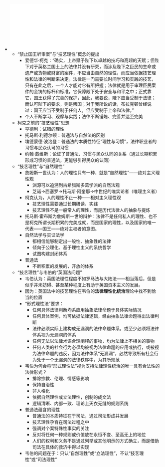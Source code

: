 - ![英国普通法的“技艺理性”.pdf](../assets/英国普通法的“技艺理性”_1654750246956_0.pdf)
	- “禁止国王听审案”与“技艺理性”概念的提出
		- 爱德华·柯克：“确实，上帝赋予陛下以卓越的技巧和高超的天赋；但陛下对于英格兰国土上的法律并没有研究，而涉及陛下之臣民的生命或遗产或货物或财富的案件，不应当由自然的理性，而应当依据技艺理性和法律的判断来决定。法律是一门需要长时间学习和实践的技艺，只有在此之后，一个人才能对它有所把握；法律就是用于审理臣民案件的金铸的标杆和标准，它保障殿下处于安全与和平之中；正式靠它，国王获得了完善的保护，因此，我要说，陛下应当受制于法律；而认可陛下的要求，则是叛国；对于我所说的话，布拉克顿曾经说过：国王应当不受制于任何人，但应受制于上帝和法律。”
		- 个人不断学习、观摩与实践；法律不断锤炼、完善并达至完美
	- 柯克之前的“技艺理性”思想
		- 亨德利：试错的理性
		- 托马斯·利德尔顿：普通法与自然法的区别
		- 埃德蒙德·波洛登：普通法的本质性特征“理性与习惯”，法律职业者的习惯与民众认可的习惯
		- 约翰·戴维斯：论证了普通法、习惯与民众认同的关系（通过长期积累形成习惯的普通法，更能够引得民众的认同）
	- “技艺理性”与“自然理性”
		- 詹姆斯一世认为：人的理性只有一种，就是“自然理性”——绝对主义理性观
			- 渊源可以追溯到古希腊斯多葛学派的自然法观
			- 芝诺->西塞罗->托马斯·阿奎那->中世纪的唯实论者（唯理主义者）
		- 柯克认为，人的理性不止一种——相对主义理性观
			- 技艺理性需要通过长期研读、实践
			- 技艺理性不是一般常人的理性，而是历代法律人的抽象与提炼
		- 托马斯·霍布斯为詹姆斯一世的辩护：法律不是任何私人的理性、也不是柯克所谓长期积累的完美成就，而是国家的理性，以及国家的唯一代表——国王——绝对主权者的意图。
		- 自然法学与实证法学
			- 都相信能够制定出一般性、抽象性的法律
			- 倾向于公理化、基于理性主义的系统哲学
			- 试图构建封闭体系
		- 普通法
			- 不断积累的发展的，开放的体系
	- “技艺理性”与韦伯的“英国法问题”
		- 韦伯认为：英国法理性程度不如罗马法与大陆法——相当落后，但是似乎并未妨碍、甚至某种程度上有助于英国资本主义的发展。
		- 因为：英国法中的技艺理性在韦伯的**法律理性化统治**理论中找不到恰当的位置
		- “形式理性法”要求：
			- 任何具体法律判断均系应用抽象法律命题于具体实际情况
			- 任何具体案例，均可依据法律逻辑，经由抽象法律命题得出法律判断
			- 法律必须实际上建构成无漏洞的法律命题体系，或至少必须将法律体系视为无漏洞的体系
			- 任何无法以法律术语合理阐释的事物，均为法律上不相关的事物
			- 任何人类的社会行为必须均被视为法律命题的应用或执行，或被视为法律命题的违反，因为法律体系“无漏洞”，必然导致所有社会行为处于一个无漏洞的法律秩序中，为其所规范
		- 韦伯为何会将“形式理性法”视为支持法律理性统治的唯一具有合法性的法律形式？
			- 排除宗教、伦理、情感等影响
			- 保持自治性
			- 非人格化
			- 依据自然理性或立法理性，创制的成文法
			- 逻辑清晰、内部一致、理论上天衣无缝的规则系统
		- 普通法蕴含的理性
			- 普通法的本质特征在于司法，通过司法形成并发展
			- 技艺理性孕育在司法过程之中
			- 强调对个案特殊性事实的关注
			- 反对将任何一种规则或价值放在永恒不变、至高无上的地位
			- 人们的权利和义务不是通过列举或其他明示的方式确立，而是借助司法在具体的救济中得以实现
		- 韦伯的问题在于：只认“自然理性”或“立法理性”，不认“技艺理性”或“司法理性”